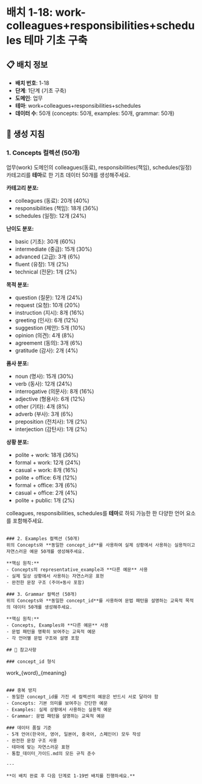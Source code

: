 # 배치 1-18: work-colleagues+responsibilities+schedules 테마 기초 구축

## 📋 배치 정보
- **배치 번호**: 1-18
- **단계**: 1단계 (기초 구축)
- **도메인**: 업무
- **테마**: work+colleagues+responsibilities+schedules
- **데이터 수**: 50개 (concepts: 50개, examples: 50개, grammar: 50개)

## 🎯 생성 지침

### 1. Concepts 컬렉션 (50개)
업무(work) 도메인의 colleagues(동료), responsibilities(책임), schedules(일정) 카테고리를 **테마**로 한 기초 데이터 50개를 생성해주세요.

**카테고리 분포:**
- colleagues (동료): 20개 (40%)
- responsibilities (책임): 18개 (36%)
- schedules (일정): 12개 (24%)

**난이도 분포:**
- basic (기초): 30개 (60%)
- intermediate (중급): 15개 (30%)
- advanced (고급): 3개 (6%)
- fluent (유창): 1개 (2%)
- technical (전문): 1개 (2%)

**목적 분포:**
- question (질문): 12개 (24%)
- request (요청): 10개 (20%)
- instruction (지시): 8개 (16%)
- greeting (인사): 6개 (12%)
- suggestion (제안): 5개 (10%)
- opinion (의견): 4개 (8%)
- agreement (동의): 3개 (6%)
- gratitude (감사): 2개 (4%)

**품사 분포:**
- noun (명사): 15개 (30%)
- verb (동사): 12개 (24%)
- interrogative (의문사): 8개 (16%)
- adjective (형용사): 6개 (12%)
- other (기타): 4개 (8%)
- adverb (부사): 3개 (6%)
- preposition (전치사): 1개 (2%)
- interjection (감탄사): 1개 (2%)

**상황 분포:**
- polite + work: 18개 (36%)
- formal + work: 12개 (24%)
- casual + work: 8개 (16%)
- polite + office: 6개 (12%)
- formal + office: 3개 (6%)
- casual + office: 2개 (4%)
- polite + public: 1개 (2%)

colleagues, responsibilities, schedules를 **테마**로 하되 가능한 한 다양한 언어 요소를 포함해주세요.

```

### 2. Examples 컬렉션 (50개)
위의 Concepts와 **동일한 concept_id**를 사용하여 실제 상황에서 사용하는 실용적이고 자연스러운 예문 50개를 생성해주세요.

**핵심 원칙:**
- Concepts의 representative_example과 **다른 예문** 사용
- 실제 일상 상황에서 사용하는 자연스러운 표현
- 완전한 문장 구조 (주어+동사 포함)

### 3. Grammar 컬렉션 (50개)
위의 Concepts와 **동일한 concept_id**를 사용하여 문법 패턴을 설명하는 교육적 목적의 데이터 50개를 생성해주세요.

**핵심 원칙:**
- Concepts, Examples와 **다른 예문** 사용
- 문법 패턴을 명확히 보여주는 교육적 예문
- 각 언어별 문법 구조와 설명 포함

## 📝 참고사항

### concept_id 형식
```
work_{word}_{meaning}
```

### 중복 방지
- 동일한 concept_id를 가진 세 컬렉션의 예문은 반드시 서로 달라야 함
- Concepts: 기본 의미를 보여주는 간단한 예문
- Examples: 실제 상황에서 사용하는 실용적 예문  
- Grammar: 문법 패턴을 설명하는 교육적 예문

### 데이터 품질 기준
- 5개 언어(한국어, 영어, 일본어, 중국어, 스페인어) 모두 작성
- 완전한 문장 구조 사용
- 테마에 맞는 자연스러운 표현
- 통합_데이터_가이드.md의 모든 규칙 준수

---

**이 배치 완료 후 다음 단계로 1-19번 배치를 진행하세요.**